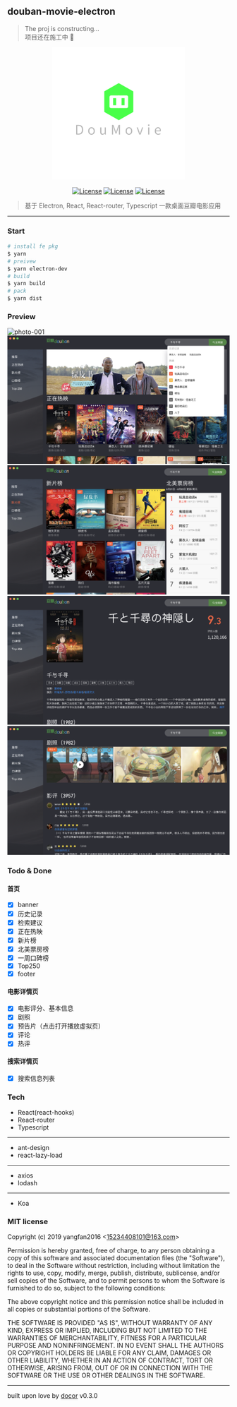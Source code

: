 ## douban-movie-electron
> The proj is constructing...  
项目还在施工中 👷



<p align="center">
  <img src="./assets/icon.png" width="300px">
</p>
<p align="center">
  <a href="https://github.com/Yangfan2016/douban-movie-electron"><img
      src="https://img.shields.io/github/stars/Yangfan2016/douban-movie-electron.svg?color=green&style=flat-square"
      alt="License"></a>
  <a href="https://github.com/Yangfan2016/douban-movie-electron"><img
      src="https://img.shields.io/github/forks/Yangfan2016/douban-movie-electron.svg?style=flat-square"
      alt="License"></a>
  <a href="https://github.com/Yangfan2016/douban-movie-electron/blob/master/LICENSE"><img
      src="https://img.shields.io/github/license/Yangfan2016/douban-movie-electron.svg?style=flat-square"
      alt="License"></a>
</p>

> 基于 Electron, React, React-router, Typescript 一款桌面豆瓣电影应用

---



### Start

```bash
# install fe pkg
$ yarn
# preivew
$ yarn electron-dev
# build
$ yarn build
# pack
$ yarn dist

```


### Preview

![photo-001](https://github.com/Yangfan2016/PicBed/blob/master/Personal/douban-movie-electron-001.png?raw=true)
![photo-002](https://github.com/Yangfan2016/PicBed/blob/master/Personal/douban-movie-electron-002.png?raw=true)
![photo-003](https://github.com/Yangfan2016/PicBed/blob/master/Personal/douban-movie-electron-003.png?raw=true)
![photo-004](https://github.com/Yangfan2016/PicBed/blob/master/Personal/douban-movie-electron-004.png?raw=true)
![photo-005](https://github.com/Yangfan2016/PicBed/blob/master/Personal/douban-movie-electron-005.png?raw=true)


### Todo & Done

#### 首页

- [x] banner
- [x] 历史记录
- [x] 检索建议
- [x] 正在热映
- [x] 新片榜
- [x] 北美票房榜
- [x] 一周口碑榜
- [x] Top250
- [x] footer

#### 电影详情页

- [x] 电影评分、基本信息
- [x] 剧照
- [x] 预告片（点击打开播放虚拟页）
- [x] 评论
- [x] 热评

#### 搜索详情页

- [x] 搜索信息列表


### Tech

- React(react-hooks)
- React-router
- Typescript  
----
- ant-design
- react-lazy-load  
----
- axios
- lodash  
----
- Koa


### MIT license
Copyright (c) 2019 yangfan2016 &lt;15234408101@163.com&gt;

Permission is hereby granted, free of charge, to any person obtaining a copy
of this software and associated documentation files (the &quot;Software&quot;), to deal
in the Software without restriction, including without limitation the rights
to use, copy, modify, merge, publish, distribute, sublicense, and/or sell
copies of the Software, and to permit persons to whom the Software is
furnished to do so, subject to the following conditions:

The above copyright notice and this permission notice shall be included in
all copies or substantial portions of the Software.

THE SOFTWARE IS PROVIDED &quot;AS IS&quot;, WITHOUT WARRANTY OF ANY KIND, EXPRESS OR
IMPLIED, INCLUDING BUT NOT LIMITED TO THE WARRANTIES OF MERCHANTABILITY,
FITNESS FOR A PARTICULAR PURPOSE AND NONINFRINGEMENT. IN NO EVENT SHALL THE
AUTHORS OR COPYRIGHT HOLDERS BE LIABLE FOR ANY CLAIM, DAMAGES OR OTHER
LIABILITY, WHETHER IN AN ACTION OF CONTRACT, TORT OR OTHERWISE, ARISING FROM,
OUT OF OR IN CONNECTION WITH THE SOFTWARE OR THE USE OR OTHER DEALINGS IN
THE SOFTWARE.

---
built upon love by [docor](https://github.com/turingou/docor.git) v0.3.0
